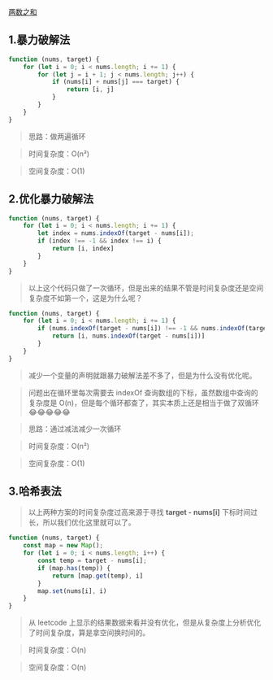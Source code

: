 [两数之和](https://leetcode-cn.com/problems/two-sum/)

## 1.暴力破解法

```JavaScript
function (nums, target) {
    for (let i = 0; i < nums.length; i += 1) {
        for (let j = i + 1; j < nums.length; j++) {
            if (nums[i] + nums[j] === target) {
                return [i, j]
            }
        }
    }
}
```

> 思路：做两遍循环

> 时间复杂度：O(n²)

> 空间复杂度：O(1)

## 2.优化暴力破解法

```JavaScript
function (nums, target) {
    for (let i = 0; i < nums.length; i += 1) {
        let index = nums.indexOf(target - nums[i]);
        if (index !== -1 && index !== i) {
            return [i, index]
        }
    }
}
```

> 以上这个代码只做了一次循环，但是出来的结果不管是时间复杂度还是空间复杂度不如第一个，这是为什么呢？

```JavaScript
function (nums, target) {
    for (let i = 0; i < nums.length; i += 1) {
        if (nums.indexOf(target - nums[i]) !== -1 && nums.indexOf(target - nums[i]) !== i) {
            return [i, nums.indexOf(target - nums[i])]
        }
    }
}
```

> 减少一个变量的声明就跟暴力破解法差不多了，但是为什么没有优化呢。

> 问题出在循环里每次需要去 indexOf 查询数组的下标，虽然数组中查询的复杂度是 O(n)，但是每个循环都查了，其实本质上还是相当于做了双循环 😂😂😂😂😂

> 思路：通过减法减少一次循环

> 时间复杂度：O(n²)

> 空间复杂度：O(1)

## 3.哈希表法

> 以上两种方案的时间复杂度过高来源于寻找 **target - nums[i]** 下标时间过长，所以我们优化这里就可以了。

```JavaScript
function (nums, target) {
    const map = new Map();
    for (let i = 0; i < nums.length; i++) {
        const temp = target - nums[i];
        if (map.has(temp)) {
            return [map.get(temp), i]
        }
        map.set(nums[i], i)
    }
}
```

> 从 leetcode 上显示的结果数据来看并没有优化，但是从复杂度上分析优化了时间复杂度，算是拿空间换时间的。

> 时间复杂度：O(n)

> 空间复杂度：O(n)
